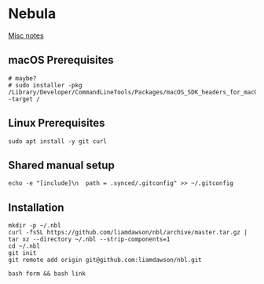 # Nebula

[Misc notes](./MISC.md)

## macOS Prerequisites

```shell
# maybe?
# sudo installer -pkg /Library/Developer/CommandLineTools/Packages/macOS_SDK_headers_for_macOS_10.14.pkg -target /
```

## Linux Prerequisites

```shell
sudo apt install -y git curl
```

## Shared manual setup

```shell
echo -e "[include]\n  path = .synced/.gitconfig" >> ~/.gitconfig
```

## Installation

```shell
mkdir -p ~/.nbl
curl -fsSL https://github.com/liamdawson/nbl/archive/master.tar.gz | tar xz --directory ~/.nbl --strip-components=1
cd ~/.nbl
git init
git remote add origin git@github.com:liamdawson/nbl.git

bash form && bash link
```
